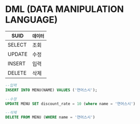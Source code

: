 # DML (DATA MANIPULATION LANGUAGE)

SUID|`데이터`
-|-
SELECT|조회
UPDATE|수정
INSERT|입력
DELETE|삭제

```SQL
--입력
INSERT INTO MENU(NAME) VALUES ('연어스시');

--수정
UPDATE MENU SET discount_rate = 10 (where name = '연어스시')

--삭제
DELETE FROM MENU (WHERE name = '연어스시')
```